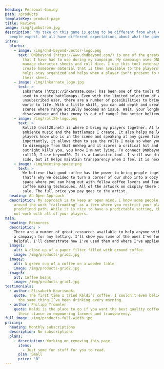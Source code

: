 ```yaml
---
heading: Personal Gaming
path: /products
templateKey: product-page
title: Reviews
image: /img/jumbotron.jpg
description: "My take on this game is going to be different from what other
  people expect. We all have different expectations about what the game means. "
intro:
  blurbs:
    - image: /img/dnd-beyond-vector-logo.png
      text: DNDbeyond (https://www.dndbeyond.com/) is one of the greatest resources
        that I have had to use during my campaign. My campaign uses DNDbeyond to
        manage character sheets and roll dice. I use this tool extensively to
        create homebrew material that is then available to the players. This
        helps stay organized and helps when a player isn't present to manage
        their sheet.
    - image: /img/inkarnate_logo.jpg
      text: >
        Inkarnate (https://inkarnate.com/) has been one of the tools that I've
        used to create battlemaps. Even with the limited selection of an
        unsubscribed user, there are a number of possibilities to bring the
        world to life. With a little skill, you can add depth and create large
        scenes where range actually becomes an issue. Wait, your longbow has
        disadvantage and that enemy is out of range? You better believe it.
    - image: /img/roll20-logo.png
      text: >
        Roll20 (roll20.net) is where I bring my players together. At least, for
        ambience music and the battlemaps I create. It also helps me let the
        players know who is in the scene and speaking at any given time. More
        importantly, it allows them to see the rolls I make so when you forget
        to disengage from that Ankheg and it scores a critical hit and almost
        outright kills you, you know I'm not lying. To connect DNDbeyond with
        roll20, I use beyond20. It is a fantastic tool. I still use dice on the
        side, but it helps maintain transparency when I feel it is necessary.
    - image: /img/meeting-space.png
      text: >
        We believe that good coffee has the power to bring people together.
        That’s why we decided to turn a corner of our shop into a cozy meeting
        space where you can hang out with fellow coffee lovers and learn about
        coffee making techniques. All of the artwork on display there is for
        sale. The full price you pay goes to the artist.
  heading: An Open Approach
  description: My approach is to keep an open mind. I know some people through
    around the work "railroading" as a term where you restrict your players to a
    predefined path. While it is nice to have a predictable setting, that might
    not work with all of your players.
main:
  heading: Resources
  description: >
    There are a number of great resources available to help anyone with creating
    a campaign for any setting. I'll show you some of the ones I've found to be
    helpful. I'll demonstrate how I've used them and where I've applied them.
  image1:
    alt: A close-up of a paper filter filled with ground coffee
    image: /img/products-grid3.jpg
  image2:
    alt: A green cup of a coffee on a wooden table
    image: /img/products-grid2.jpg
  image3:
    alt: Coffee beans
    image: /img/products-grid1.jpg
testimonials:
  - author: Elisabeth Kaurismäki
    quote: The first time I tried Kaldi’s coffee, I couldn’t even believe that was
      the same thing I’ve been drinking every morning.
  - author: Philipp Trommler
    quote: Kaldi is the place to go if you want the best quality coffee. I love
      their stance on empowering farmers and transparency.
full_image: /img/products-full-width.jpg
pricing:
  heading: Monthly subscriptions
  description: No subscriptions
  plans:
    - description: Working on removing this page.
      items:
        - Just some fun stuff for you to read.
      plan: Small
      price: "0"
---
```

